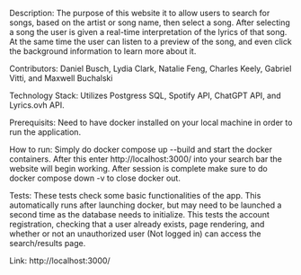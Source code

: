 Description: 
  The purpose of this website it to allow users to search for songs, based on the artist or song name, then select a song. After selecting a song the user is given a real-time interpretation of the lyrics of that song. At the same time the user can listen to a preview of the song, and even click the background information to learn more about it. 

Contributors:
  Daniel Busch, Lydia Clark, Natalie Feng, Charles Keely, Gabriel Vitti, and Maxwell Buchalski

Technology Stack:
  Utilizes Postgress SQL, Spotify API, ChatGPT API, and Lyrics.ovh API. 

Prerequisits:
  Need to have docker installed on your local machine in order to run the application.

How to run:
  Simply do docker compose up --build and start the docker containers. After this enter http://localhost:3000/ into your search bar the website will begin working. After session is complete make sure to do docker compose down -v to close docker out. 

Tests:
  These tests check some basic functionalities of the app. This automatically runs after launching docker, but may need to be launched a second time as the database needs to initialize. This tests the account registration, checking that a user already exists, page rendering, and whether or not an unauthorized user (Not logged in) can access the search/results page.
  
Link:
   http://localhost:3000/ 
